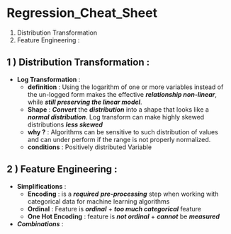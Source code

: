 
# Regression_Cheat_Sheet

 1. Distribution Transformation
 2. Feature Engineering :


## 1 ) **Distribution Transformation** :
	

 - **Log Transformation** : 
	 - **definition** : Using the logarithm of one or more variables instead of the un-logged form makes the effective ***relationship non-linear***, while ***still preserving the linear model***.
	 - **Shape** :  ***Convert*** the ***distribution*** into a shape that looks like a ***normal distribution***. Log transform can make highly skewed distributions ***less skewed***
	 - **why ?** : Algorithms can be sensitive to such distribution of values and can under perform if the range is not properly normalized.
	 - **conditions** : Positively distributed Variable

## 2 ) **Feature Engineering** :

 - **Simplifications** : 
	- **Encoding** : is a ***required*** ***pre-processing*** step when working with categorical data for machine learning algorithms
	- **Ordinal** : Feature is ***ordinal***  + ***too much categorical*** feature
	- **One Hot Encoding** : feature is ***not ordinal*** + ***cannot*** be ***measured***
 - ***Combinations*** : 
